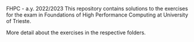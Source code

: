 FHPC - a.y. 2022/2023
This repository contains solutions to the exercises for the exam in Foundations of High Performance Computing at University of Trieste.

More detail about the exercises in the respective folders.